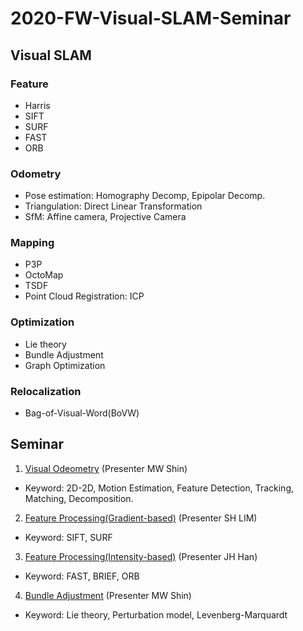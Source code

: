 # 2020-FW-Visual-SLAM-Seminar

## Visual SLAM


### Feature
- Harris
- SIFT
- SURF
- FAST
- ORB

### Odometry
- Pose estimation: Homography Decomp, Epipolar Decomp.
- Triangulation: Direct Linear Transformation
- SfM: Affine camera, Projective Camera

### Mapping
- P3P
- OctoMap
- TSDF
- Point Cloud Registration: ICP

### Optimization
- Lie theory
- Bundle Adjustment
- Graph Optimization

### Relocalization
- Bag-of-Visual-Word(BoVW)




## Seminar

1. [Visual Odeometry](https://drive.google.com/file/d/1MebZeLLSC4NICtv5_jNzV4TkIiSJuuIz/view) (Presenter MW Shin)
 -  Keyword: 2D-2D, Motion Estimation, Feature Detection, Tracking, Matching, Decomposition.


2. [Feature Processing(Gradient-based)](https://drive.google.com/file/d/1HDKU4r0UmlEsrmHpX4thnKT7bzRNU7y6/view) (Presenter SH LIM)
- Keyword: SIFT, SURF


3. [Feature Processing(Intensity-based)](https://drive.google.com/drive/u/1/folders/1NPGJTKVbLPvINVuRTlxKVu52C1GINC-4) (Presenter JH Han)
- Keyword: FAST, BRIEF, ORB


4. [Bundle Adjustment](https://drive.google.com/drive/u/1/folders/1NPGJTKVbLPvINVuRTlxKVu52C1GINC-4) (Presenter MW Shin)
- Keyword: Lie theory, Perturbation model, Levenberg-Marquardt
